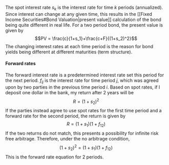 The spot interest rate $s_k$ is the interest rate for time $k$ periods (annualized). Since interest can change at any given time, this results in the [[Fixed Income Securities#Bond Valuation|present value]] calculation of the bond being quite different in real life. For a two period bond, the present value is given by $$PV = \frac{c}{1+s_1}+\frac{c+F}{(1+s_2)^2}$$The changing interest rates at each time period is the reason for bond yields being different at different maturities (term structure).

#### Forward rates
The forward interest rate is a predetermined interest rate set this period for the next period. $f_{ij}$ is the interest rate for time period $j$, which was agreed upon by two parties in the previous time period $i$. Based on spot rates, if I deposit one dollar in the bank, my return after 2 years will be $$R=(1+s_2)^2$$If the parties instead agree to use spot rates for the first time period and a forward rate for the second period, the return is given by $$R=(1+s_1)(1+f_{12})$$If the two returns do not match, this presents a possibility for infinite risk free arbitrage. Therefore, under the no arbitrage condition, $$(1+s_2)^2=(1+s_1)(1+f_{12})$$This is the forward rate equation for 2 periods. 